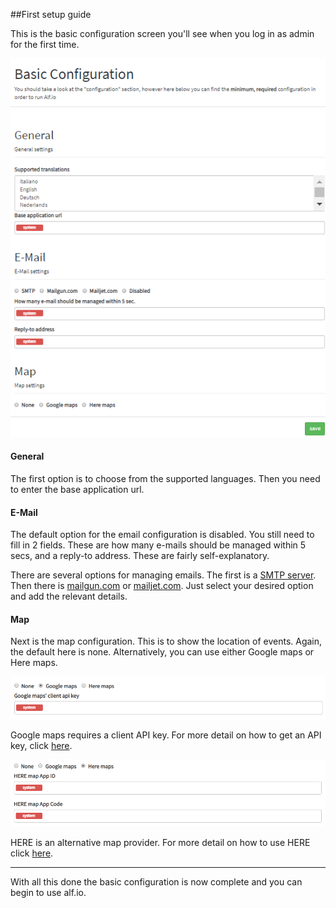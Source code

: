 ##First setup guide

This is the basic configuration screen you'll see when you log in 
as admin for the first time.

![](img/basic-configuration-section.png)


#### General
The first option is to choose from the supported languages.
Then you need to enter the base application url.

#### E-Mail

The default option for the email configuration is disabled. You still
need to fill in 2 fields. These are how many e-mails should be managed
within 5 secs, and a reply-to address. These are fairly self-explanatory.


There are several options for managing emails. 
The first is a [SMTP server](../configuration/e-mail/e-mail.md).
Then there is [mailgun.com](https://www.mailgun.com/) or 
[mailjet.com](https://www.mailjet.com/). Just select your desired
option and add the relevant details.



#### Map

Next is the map configuration. This is to show the location of events.
Again, the default here is none.
Alternatively, you can use either Google maps or Here maps.

![](img/google-maps.PNG)

Google maps requires a client API key. For more detail on how to get
an API key, click [here](https://developers.google.com/maps/documentation/javascript/get-api-key).

![](img/here-maps.PNG)

HERE is an alternative map provider. For more detail on how to use HERE
click [here](https://developer.here.com/).


-----------------------------------------------

With all this done the basic configuration is now complete and you
can begin to use alf.io.





